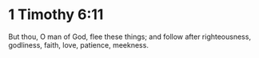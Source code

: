 # 1 Timothy 6:11

But thou, O man of God, flee these things; and follow after righteousness, godliness, faith, love, patience, meekness.